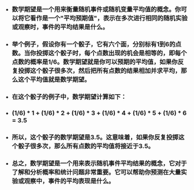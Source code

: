- ### 数学期望是一个用来衡量随机事件或随机变量平均值的概念。你可以将它看作是一个"平均预期值"，表示在多次进行相同的随机实验或观察时，事件的平均结果是什么。

- ### 举个例子，假设你有一个骰子，它有六个面，分别标有1到6的点数。当你投掷这个骰子时，每个点数出现的机会是相等的，即每个点数的概率是1/6。数学期望就是你可以预期的平均值，如果你反复投掷这个骰子很多次，然后把所有点数的结果相加并求平均，那么这个平均值就是数学期望。

- ### 在这个骰子的例子中，数学期望计算如下：

- ### (1/6) * 1 + (1/6) * 2 + (1/6) * 3 + (1/6) * 4 + (1/6) * 5 + (1/6) * 6 = 3.5

- ### 所以，这个骰子的数学期望是3.5。这意味着，如果你反复投掷这个骰子很多次，那么所有点数的平均值将接近于3.5。

- ### 总之，数学期望是一个用来表示随机事件平均结果的概念，它对于了解和分析概率和统计问题非常重要。它可以帮助你预测在大量实验或观察中，事件的平均表现是什么。